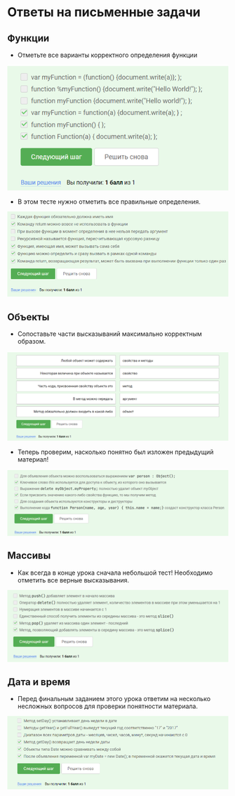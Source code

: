 # Ответы на письменные задачи 

## Функции

- Отметьте все варианты корректного определения функции

<img src="функция1.png"/>

- В этом тесте нужно отметить все правильные определения.

<img src="функция2.png"/>

## Объекты

- Сопоставьте части высказываний максимально корректным образом.

<img src="объекты1.png"/>

- Теперь проверим, насколько понятно был изложен предыдущий материал!

<img src="объекты2.png"/>

## Массивы 

- Как всегда в конце урока сначала небольшой тест! Необходимо отметить все верные высказывания.

<img src="массивы1.png"/>

## Дата и время

- Перед финальным заданием этого урока ответим на несколько несложных вопросов для проверки понятности материала.

<img src="датаивремя.png"/>


